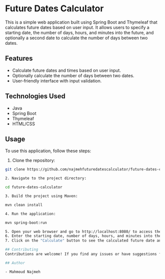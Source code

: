 # Future Dates Calculator

This is a simple web application built using Spring Boot and Thymeleaf that calculates future dates based on user input. It allows users to specify a starting date, the number of days, hours, and minutes into the future, and optionally a second date to calculate the number of days between two dates.

## Features

- Calculate future dates and times based on user input.
- Optionally calculate the number of days between two dates.
- User-friendly interface with input validation.

## Technologies Used

- Java
- Spring Boot
- Thymeleaf
- HTML/CSS

## Usage

To use this application, follow these steps:

1. Clone the repository:

```bash
git clone https://github.com/najmehfuturedatescalculator/future-dates-calculator.git

2. Navigate to the project directory:

cd future-dates-calculator

3. Build the project using Maven:

mvn clean install

4. Run the application:

mvn spring-boot:run

5. Open your web browser and go to http://localhost:8080/ to access the application.
6. Enter the starting date, number of days, hours, and minutes into the future, and optionally a second date.
7. Click on the "Calculate" button to see the calculated future date and time.

## Contributing
Contributions are welcome! If you find any issues or have suggestions for improvements, please open an issue or submit a pull request.

## Author

- Mahmoud Najmeh



